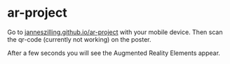 # ar-project
Go to [janneszilling.github.io/ar-project](https://janneszilling.github.io/ar-project) with your mobile device.
Then scan the qr-code (currently not working) on the poster.

After a few seconds you will see the Augmented Reality Elements appear.
